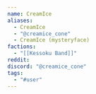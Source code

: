 ```yaml
---
name: CreamIce
aliases:
  - CreamIce
  - "@creamice_cone"
  - CreamIce (mysteryface)
factions:
  - "[[Kessoku Band]]"
reddit: 
discord: "@creamice_cone"
tags:
  - "#user"
---
```

